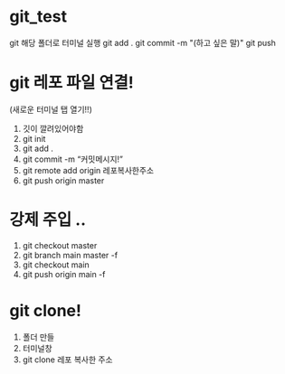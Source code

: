 # git_test

git
해당 폴더로 터미널 실행
git add .
git commit -m "(하고 싶은 말)"
git push


# git 레포 파일 연결!

(새로운 터미널 탭 열기!!)
1. 깃이 깔려있어야함
2. git init
3. git add .
4. git commit -m “커밋메시지!”
5. git remote add origin 레포복사한주소
6. git push origin master

# 강제 주입 ..

1. git checkout master
2. git branch main master -f
3. git checkout main
4. git push origin main -f

# git clone!

1. 폴더 만들
2. 터미널창
3. git clone 레포 복사한 주소

